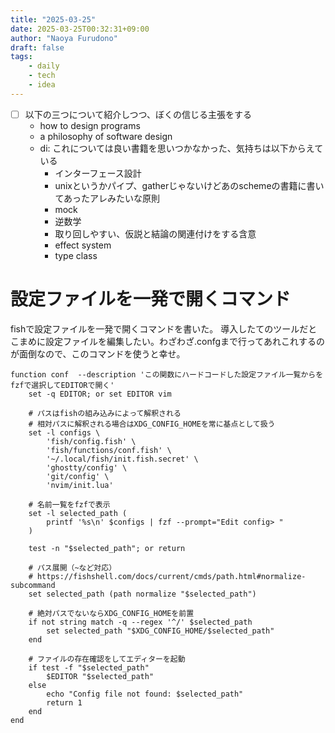```yaml
---
title: "2025-03-25"
date: 2025-03-25T00:32:31+09:00
author: "Naoya Furudono"
draft: false
tags:
    - daily
    - tech
    - idea
---
```


- [ ] 以下の三つについて紹介しつつ、ぼくの信じる主張をする
  - how to design programs
  - a philosophy of software design
  - di: これについては良い書籍を思いつかなかった、気持ちは以下からえている
    - インターフェース設計
    - unixというかパイプ、gatherじゃないけどあのschemeの書籍に書いてあったアレみたいな原則
    - mock
    - 逆数学
    - 取り回しやすい、仮説と結論の関連付けをする含意
    - effect system
    - type class

# 設定ファイルを一発で開くコマンド

fishで設定ファイルを一発で開くコマンドを書いた。
導入したてのツールだとこまめに設定ファイルを編集したい。わざわざ.confgまで行ってあれこれするのが面倒なので、このコマンドを使うと幸せ。

```fish
function conf  --description 'この関数にハードコードした設定ファイル一覧からをfzfで選択してEDITORで開く'
    set -q EDITOR; or set EDITOR vim

    # パスはfishの組み込みによって解釈される
    # 相対パスに解釈される場合はXDG_CONFIG_HOMEを常に基点として扱う
    set -l configs \
        'fish/config.fish' \
        'fish/functions/conf.fish' \
        '~/.local/fish/init.fish.secret' \
        'ghostty/config' \
        'git/config' \
        'nvim/init.lua'

    # 名前一覧をfzfで表示
    set -l selected_path (
        printf '%s\n' $configs | fzf --prompt="Edit config> "
    )

    test -n "$selected_path"; or return

    # パス展開（~など対応）
    # https://fishshell.com/docs/current/cmds/path.html#normalize-subcommand
    set selected_path (path normalize "$selected_path")

    # 絶対パスでないならXDG_CONFIG_HOMEを前置
    if not string match -q --regex '^/' $selected_path
        set selected_path "$XDG_CONFIG_HOME/$selected_path"
    end

    # ファイルの存在確認をしてエディターを起動
    if test -f "$selected_path"
        $EDITOR "$selected_path"
    else
        echo "Config file not found: $selected_path"
        return 1
    end
end
```
